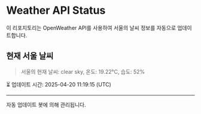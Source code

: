 
# Weather API Status

이 리포지토리는 OpenWeather API를 사용하여 서울의 날씨 정보를 자동으로 업데이트합니다.

## 현재 서울 날씨
> 서울의 현재 날씨: clear sky, 온도: 19.22°C, 습도: 52%

⏳ 업데이트 시간: 2025-04-20 11:19:15 (UTC)

---
자동 업데이트 봇에 의해 관리됩니다.
